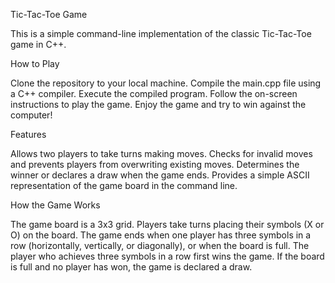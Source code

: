 Tic-Tac-Toe Game

This is a simple command-line implementation of the classic Tic-Tac-Toe game in C++.

How to Play

Clone the repository to your local machine.
Compile the main.cpp file using a C++ compiler.
Execute the compiled program.
Follow the on-screen instructions to play the game.
Enjoy the game and try to win against the computer!



Features

Allows two players to take turns making moves.
Checks for invalid moves and prevents players from overwriting existing moves.
Determines the winner or declares a draw when the game ends.
Provides a simple ASCII representation of the game board in the command line.



How the Game Works

The game board is a 3x3 grid.
Players take turns placing their symbols (X or O) on the board.
The game ends when one player has three symbols in a row (horizontally, vertically, or diagonally), or when the board is full.
The player who achieves three symbols in a row first wins the game. If the board is full and no player has won, the game is declared a draw.
